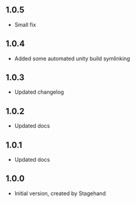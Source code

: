 ## 1.0.5

- Small fix

## 1.0.4

- Added some automated unity build symlinking

## 1.0.3

- Updated changelog

## 1.0.2

- Updated docs

## 1.0.1

- Updated docs

## 1.0.0

- Initial version, created by Stagehand
